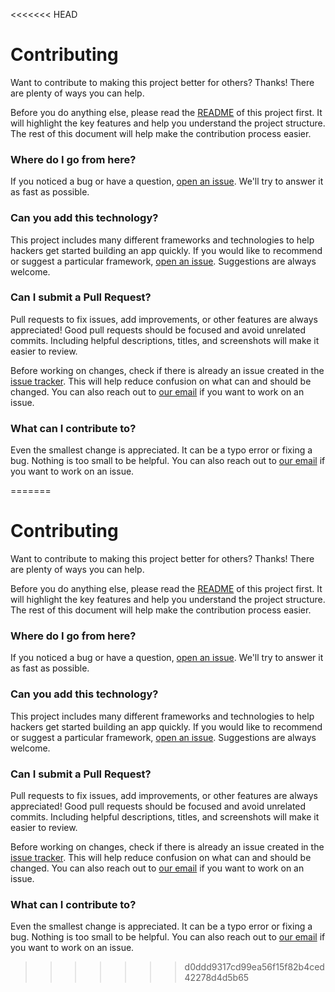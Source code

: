 <<<<<<< HEAD
# Contributing

Want to contribute to making this project better for others? Thanks! There are plenty of ways you can help.

Before you do anything else, please read the [README][readme] of this project first. It will highlight the key features and help you understand the project structure. The rest of this document will help make the contribution process easier.

### Where do I go from here?

If you noticed a bug or have a question, [open an issue][issues]. We'll try to answer it as fast as possible.

### Can you add this technology?

This project includes many different frameworks and technologies to help hackers get started building an app quickly. If you would like to recommend or suggest a particular framework, [open an issue][issues]. Suggestions are always welcome.

### Can I submit a Pull Request?

Pull requests to fix issues, add improvements, or other features are always appreciated! Good pull requests should be focused and avoid unrelated commits. Including helpful descriptions, titles, and screenshots will make it easier to review.

Before working on changes, check if there is already an issue created in the [issue tracker][issues]. This will help reduce confusion on what can and should be changed. You can also reach out to [our email][email] if you want to work on an issue.

### What can I contribute to?

Even the smallest change is appreciated. It can be a typo error or fixing a bug. Nothing is too small to be helpful. You can also reach out to [our email][email] if you want to work on an issue.

[readme]: https://github.com/MLH/mlh-hackathon-nodejs-starter
[issues]: https://github.com/MLH/mlh-hackathon-nodejs-starter/issues
[email]: mailto:hi@mlh.io
=======
# Contributing

Want to contribute to making this project better for others? Thanks! There are plenty of ways you can help.

Before you do anything else, please read the [README][readme] of this project first. It will highlight the key features and help you understand the project structure. The rest of this document will help make the contribution process easier.

### Where do I go from here?

If you noticed a bug or have a question, [open an issue][issues]. We'll try to answer it as fast as possible.

### Can you add this technology?

This project includes many different frameworks and technologies to help hackers get started building an app quickly. If you would like to recommend or suggest a particular framework, [open an issue][issues]. Suggestions are always welcome.

### Can I submit a Pull Request?

Pull requests to fix issues, add improvements, or other features are always appreciated! Good pull requests should be focused and avoid unrelated commits. Including helpful descriptions, titles, and screenshots will make it easier to review.

Before working on changes, check if there is already an issue created in the [issue tracker][issues]. This will help reduce confusion on what can and should be changed. You can also reach out to [our email][email] if you want to work on an issue.

### What can I contribute to?

Even the smallest change is appreciated. It can be a typo error or fixing a bug. Nothing is too small to be helpful. You can also reach out to [our email][email] if you want to work on an issue.

[readme]: https://github.com/MLH/mlh-hackathon-nodejs-starter
[issues]: https://github.com/MLH/mlh-hackathon-nodejs-starter/issues
[email]: mailto:hi@mlh.io
>>>>>>> d0ddd9317cd99ea56f15f82b4ced42278d4d5b65
